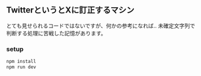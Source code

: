 ## TwitterというとXに訂正するマシン

とても見せられるコードではないですが、何かの参考になれば..
未確定文字列で判断する処理に苦戦した記憶があります。

### setup

```bash
npm install
npm run dev
```
